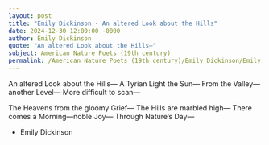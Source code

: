 ```yaml
---
layout: post
title: "Emily Dickinson - An altered Look about the Hills"
date: 2024-12-30 12:00:00 -0000
author: Emily Dickinson
quote: "An altered Look about the Hills—"
subject: American Nature Poets (19th century)
permalink: /American Nature Poets (19th century)/Emily Dickinson/Emily Dickinson - An altered Look about the Hills
---
```


An altered Look about the Hills—
A Tyrian Light the Sun—
From the Valley—another Level—
More difficult to scan—

The Heavens from the gloomy Grief—
The Hills are marbled high—
There comes a Morning—noble Joy—
Through Nature’s Day—

- Emily Dickinson
